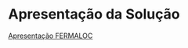 # Apresentação da Solução

<a href="https://www.youtube.com/watch?v=G9d26dk2JBY" title="Apresentação Fermaloc">Apresentação FERMALOC</a>
